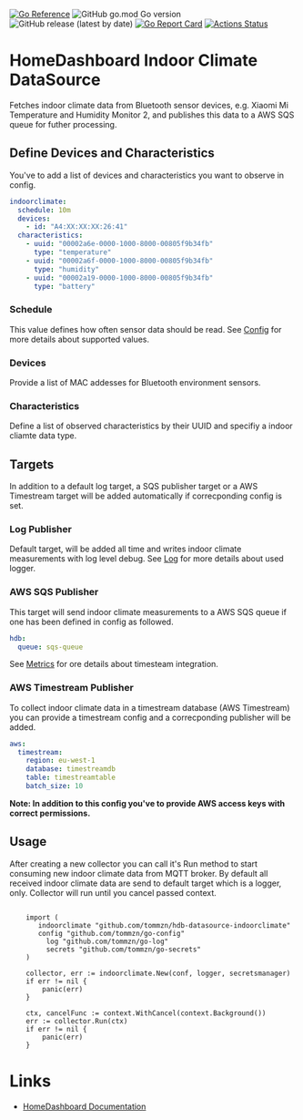 [![Go Reference](https://pkg.go.dev/badge/github.com/tommzn/hdb-datasource-indoorclimate.svg)](https://pkg.go.dev/github.com/tommzn/hdb-datasource-indoorclimate)
![GitHub go.mod Go version](https://img.shields.io/github/go-mod/go-version/tommzn/hdb-datasource-indoorclimate)
![GitHub release (latest by date)](https://img.shields.io/github/v/release/tommzn/hdb-datasource-indoorclimate)
[![Go Report Card](https://goreportcard.com/badge/github.com/tommzn/hdb-datasource-indoorclimate)](https://goreportcard.com/report/github.com/tommzn/hdb-datasource-indoorclimate)
[![Actions Status](https://github.com/tommzn/hdb-datasource-indoorclimate/actions/workflows/go.pkg.auto-ci.yml/badge.svg)](https://github.com/tommzn/hdb-datasource-indoorclimate/actions)

# HomeDashboard Indoor Climate DataSource
Fetches indoor climate data from Bluetooth sensor devices, e.g. Xiaomi Mi Temperature and Humidity Monitor 2, and publishes this data to a AWS SQS queue for futher processing.

## Define Devices and Characteristics
You've to add a list of devices and characteristics you want to observe in config.
```yaml
indoorclimate:
  schedule: 10m
  devices:
    - id: "A4:XX:XX:XX:26:41"
  characteristics:
    - uuid: "00002a6e-0000-1000-8000-00805f9b34fb"
      type: "temperature"
    - uuid: "00002a6f-0000-1000-8000-00805f9b34fb"
      type: "humidity"
    - uuid: "00002a19-0000-1000-8000-00805f9b34fb"
      type: "battery"
```
### Schedule
This value defines how often sensor data should be read. See [Config](https://github.com/tommzn/go-config) for more details about supported values.

### Devices
Provide a list of MAC addesses for Bluetooth environment sensors.

### Characteristics
Define a list of observed characteristics by their UUID and specifiy a indoor cliamte data type.

## Targets
In addition to a default log target, a SQS publisher target or a AWS Timestream target will be added automatically if correcponding config is set.

### Log Publisher
Default target, will be added all time and writes indoor climate measurements with log level debug. See [Log](https://github.com/tommzn/go-log) for more details about used logger.

### AWS SQS Publisher
This target will send indoor climate measurements to a AWS SQS queue if one has been defined in config as followed.
```yaml
hdb:
  queue: sqs-queue
```
See [Metrics](https://github.com/tommzn/go-metrics) for ore details about timesteam integration.

### AWS Timestream Publisher
To collect indoor climate data in a timestream database (AWS Timestream) you can provide a timestream config and a correcponding publisher will be added.
```yaml
aws:
  timestream:
    region: eu-west-1
    database: timestreamdb
    table: timestreamtable
    batch_size: 10
```
<strong>Note: In addition to this config you've to provide AWS access keys with correct permissions.</strong>

## Usage
After creating a new collector you can call it's Run method to start consuming new indoor climate data from MQTT broker. By default all received indoor climate data are send
to default target which is a logger, only. Collector will run until you cancel passed context.
```golang

    import (
       indoorclimate "github.com/tommzn/hdb-datasource-indoorclimate"  
       config "github.com/tommzn/go-config"
	     log "github.com/tommzn/go-log"
	     secrets "github.com/tommzn/go-secrets"
    )
    
    collector, err := indoorclimate.New(conf, logger, secretsmanager)
    if err != nil {
        panic(err)
    }

    ctx, cancelFunc := context.WithCancel(context.Background())
    err := collector.Run(ctx)
    if err != nil {
        panic(err)
    }
```

# Links
- [HomeDashboard Documentation](https://github.com/tommzn/hdb-docs/wiki)
